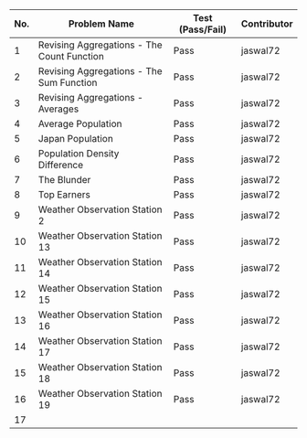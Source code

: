 
|No.| Problem Name                                  | Test (Pass/Fail) | Contributor |  
|---|-----------------------------------------------|------------------|-------------|  
| 1 | Revising Aggregations - The Count Function    |  Pass            | jaswal72    |  
| 2 | Revising Aggregations - The Sum Function      |  Pass            | jaswal72    |  
| 3 | Revising Aggregations - Averages              |  Pass            | jaswal72    |  
| 4 | Average Population                            |  Pass            | jaswal72    |  
| 5 | Japan Population                              |  Pass            | jaswal72    |  
| 6 | Population Density Difference                 |  Pass            | jaswal72    |  
| 7 | The Blunder                                   |  Pass            | jaswal72    |  
| 8 | Top Earners                                   |  Pass            | jaswal72    |  
| 9 | Weather Observation Station 2                 |  Pass            | jaswal72    |  
| 10| Weather Observation Station 13                |  Pass            | jaswal72    |  
| 11| Weather Observation Station 14                |  Pass            | jaswal72    |  
| 12| Weather Observation Station 15                |  Pass            | jaswal72    |
| 13| Weather Observation Station 16                |  Pass            | jaswal72    |  
| 14| Weather Observation Station 17                |  Pass            | jaswal72    |  
| 15| Weather Observation Station 18                |  Pass            | jaswal72    |  
| 16| Weather Observation Station 19                |  Pass            | jaswal72    |  
| 17|                                               |                  |             |  
